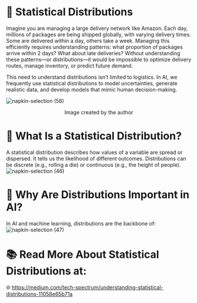 # 🚀 Statistical Distributions
Imagine you are managing a large delivery network like Amazon. Each day, millions of packages are being shipped globally, with varying delivery times. Some are delivered within a day, others take a week. Managing this efficiently requires understanding patterns: what proportion of packages arrive within 2 days? What about late deliveries? Without understanding these patterns—or distributions—it would be impossible to optimize delivery routes, manage inventory, or predict future demand.

This need to understand distributions isn’t limited to logistics. In AI, we frequently use statistical distributions to model uncertainties, generate realistic data, and develop models that mimic human decision-making.

![napkin-selection (58)](https://github.com/user-attachments/assets/07c4a198-ae7a-42f4-9493-1e9115d6f22b)

<p align="center">Image created by the author</p>

# 📌 What Is a Statistical Distribution?
A statistical distribution describes how values of a variable are spread or dispersed. It tells us the likelihood of different outcomes. Distributions can be discrete (e.g., rolling a die) or continuous (e.g., the height of people).
![napkin-selection (46)](https://github.com/user-attachments/assets/ad818aa1-efef-4c78-8858-8e1336d882d2)


# 📌 Why Are Distributions Important in AI?
In AI and machine learning, distributions are the backbone of:
![napkin-selection (47)](https://github.com/user-attachments/assets/5684fb39-3d9f-45cc-9b3f-e1e133e22663)

# 📚 Read More About Statistical Distributions at: 
🌐 https://medium.com/tech-spectrum/understanding-statistical-distributions-11058e65b71a
